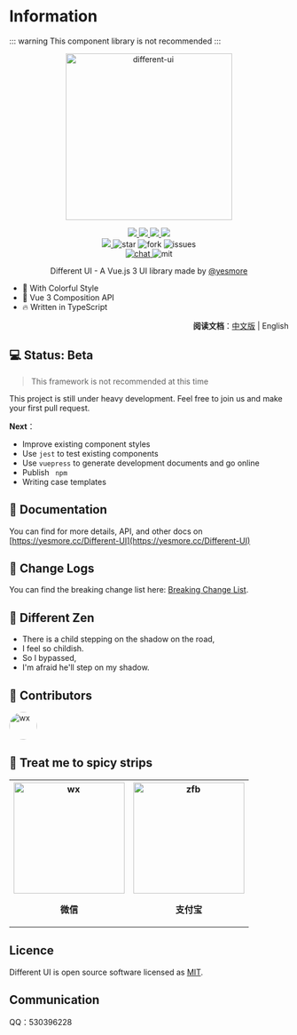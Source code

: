 # Information

::: warning
This component library is not recommended
:::

<p align="center">
    <img width='300px' src='https://cdn.jsdelivr.net/gh/yesmore/img/img/logo.png' alt='different-ui'/>
</p>
<p align="center">
  <a href="javascript:;">
    <img src="https://img.shields.io/github/workflow/status/yesmore/different-ui/dev-release">
  </a>
  <a href="javascript:;">
    <img src="https://img.shields.io/codecov/c/github/yesmore/different-ui?logo=codecov">
  </a>
  <a href="https://www.npmjs.org/package/different-ui">
    <img src="https://img.shields.io/npm/v/different-ui">
  </a>
  <a href="https://npmcharts.com/compare/different-ui?minimal=true">
    <img src="https://img.shields.io/npm/dt/different-ui.svg">
  </a><br>
  <a href="https://npmcharts.com/compare/different-ui?minimal=true">
    <img src="https://img.shields.io/github/size/yesmore/different-ui/lib/index.umd.js">
  </a>
  <img src="https://img.shields.io/github/stars/yesmore/different-ui.svg?logo=github" alt="star"/>
  <img src="https://img.shields.io/github/forks/yesmore/different-ui" alt="fork"/>
  <img src="https://img.shields.io/github/issues/yesmore/different-ui" alt="issues"/><br>
  <a href="https://gitter.im/yesmore/yesmoreforchat">
    <img src="https://img.shields.io/gitter/room/yesmore/yesmoreforchat" alt="chat"/>
  </a>
  <img src="https://img.shields.io/github/license/yesmore/different-ui" alt="mit"/>  
  <br>
</p>

<p align="center">Different UI - A Vue.js 3 UI library made by <a href='https://github.com/yesmore'>@yesmore</a></p>

- 🌈 With Colorful Style
- 💪 Vue 3 Composition API
- 🔥 Written in TypeScript

<div align='right' style='margin-bottom:20px;'><strong>阅读文档</strong>：<a href='https://github.com/yesmore/different-ui'>中文版</a> | English</div>

## 💻 Status: Beta

> This framework is not recommended at this time

This project is still under heavy development. Feel free to join us and make your first pull request.

**Next**：

- Improve existing component styles
- Use `jest` to test existing components
- Use `vuepress` to generate development documents and go online
- Publish ` npm`
- Writing case templates

## 📖 Documentation

You can find for more details, API, and other docs on [https://yesmore.cc/Different-UI](https://yesmore.cc/Different-UI)

## 📘 Change Logs

You can find the breaking change list here: [Breaking Change List](https://github.com/yesmore/different-ui/issues/1).

## 🌱 Different Zen

- There is a child stepping on the shadow on the road,
- I feel so childish.
- So I bypassed,
- I'm afraid he'll step on my shadow.

## 🐾 Contributors

<a href='https://github.com/yesmore'><img width='50px' style='border-radius: 50%' src='https://avatars.githubusercontent.com/u/89140804?v=4' alt='wx'/></a>

## 🎨 Treat me to spicy strips

<p align="center">
  <table border="0">
    <tr>
        <th  align="center"><img width='200px' src='https://cdn.jsdelivr.net/gh/yesmore/img/img/81E3D2890C073A52E045D9E49457C3ED.jpg' alt='wx'/> <p>微信</p> </th>
        <th align="center"><img width='200px' src='https://cdn.jsdelivr.net/gh/yesmore/img/img/849E2934286ACA620B988C523AEBC92B.jpg' alt='zfb'/> <p>支付宝</p> </th>
    </tr>    
  </table>
</p>

## Licence

Different UI is open source software licensed as [MIT](https://github.com/element-plus/element-plus/blob/master/LICENSE).

## Communication

QQ：530396228
